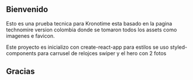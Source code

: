 ## Bienvenido
Esto es una prueba tecnica para Kronotime
esta basado en la pagina technomire version colombia
donde se tomaron todos los assets como imagenes e favicon.

Este proyecto es inicializo con create-react-app
para estilos se uso styled-components
para carrusel de relojces swiper y el hero con 2 fotos
 
 ## Gracias
 
